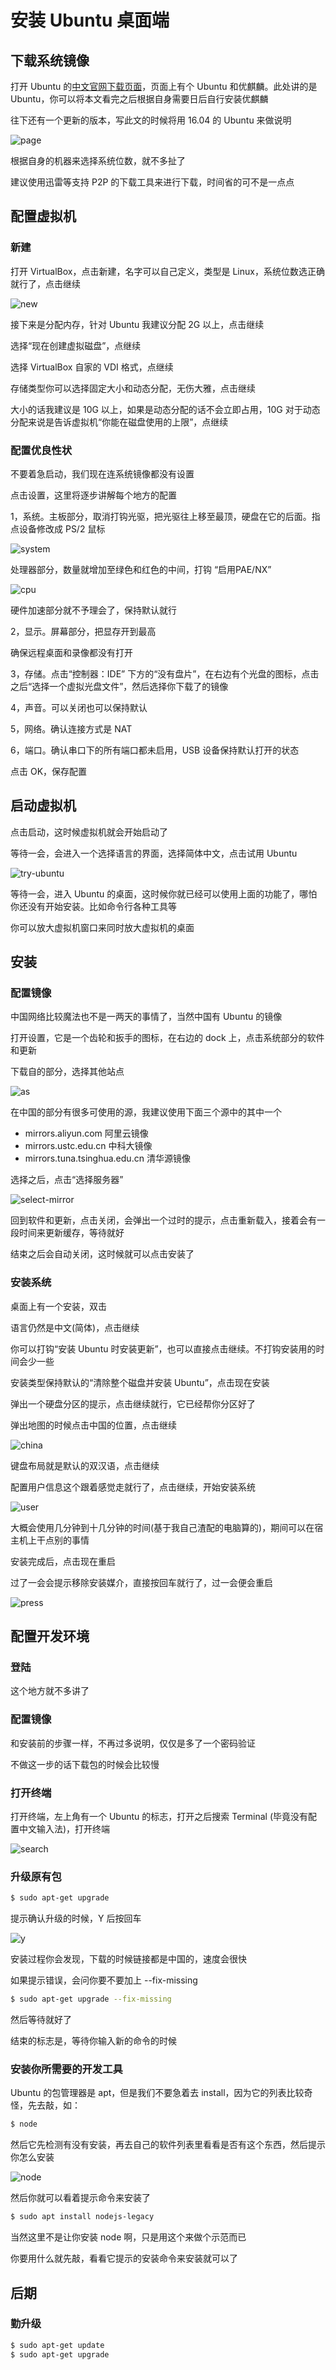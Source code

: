 # 安装 Ubuntu 桌面端

## 下载系统镜像

打开 Ubuntu 的[中文官网下载页面](http://cn.ubuntu.com/download/)，页面上有个 Ubuntu 和优麒麟。此处讲的是 Ubuntu，你可以将本文看完之后根据自身需要日后自行安装优麒麟

往下还有一个更新的版本，写此文的时候将用 16.04 的 Ubuntu 来做说明

![page](page.png)

根据自身的机器来选择系统位数，就不多扯了

建议使用迅雷等支持 P2P 的下载工具来进行下载，时间省的可不是一点点

## 配置虚拟机

### 新建

打开 VirtualBox，点击新建，名字可以自己定义，类型是 Linux，系统位数选正确就行了，点击继续

![new](new.png)

接下来是分配内存，针对 Ubuntu 我建议分配 2G 以上，点击继续

选择“现在创建虚拟磁盘”，点继续

选择 VirtualBox 自家的 VDI 格式，点继续

存储类型你可以选择固定大小和动态分配，无伤大雅，点击继续

大小的话我建议是 10G 以上，如果是动态分配的话不会立即占用，10G 对于动态分配来说是告诉虚拟机“你能在磁盘使用的上限”，点继续

### 配置优良性状

不要着急启动，我们现在连系统镜像都没有设置

点击设置，这里将逐步讲解每个地方的配置

1，系统。主板部分，取消打钩光驱，把光驱往上移至最顶，硬盘在它的后面。指点设备修改成 PS/2 鼠标

![system](system.png)

处理器部分，数量就增加至绿色和红色的中间，打钩 “启用PAE/NX”

![cpu](cpu.png)

硬件加速部分就不予理会了，保持默认就行

2，显示。屏幕部分，把显存开到最高

确保远程桌面和录像都没有打开

3，存储。点击“控制器：IDE” 下方的“没有盘片”，在右边有个光盘的图标，点击之后“选择一个虚拟光盘文件”，然后选择你下载了的镜像

4，声音。可以关闭也可以保持默认

5，网络。确认连接方式是 NAT

6，端口。确认串口下的所有端口都未启用，USB 设备保持默认打开的状态

点击 OK，保存配置

## 启动虚拟机

点击启动，这时候虚拟机就会开始启动了

等待一会，会进入一个选择语言的界面，选择简体中文，点击试用 Ubuntu

![try-ubuntu](try-ubuntu.png)

等待一会，进入 Ubuntu 的桌面，这时候你就已经可以使用上面的功能了，哪怕你还没有开始安装。比如命令行各种工具等

你可以放大虚拟机窗口来同时放大虚拟机的桌面

## 安装

### 配置镜像

中国网络比较魔法也不是一两天的事情了，当然中国有 Ubuntu 的镜像

打开设置，它是一个齿轮和扳手的图标，在右边的 dock 上，点击系统部分的软件和更新

下载自的部分，选择其他站点

![as](another-site.png)

在中国的部分有很多可使用的源，我建议使用下面三个源中的其中一个

* mirrors.aliyun.com 阿里云镜像
* mirrors.ustc.edu.cn 中科大镜像
* mirrors.tuna.tsinghua.edu.cn 清华源镜像

选择之后，点击“选择服务器”

![select-mirror](select-mirror.png)

回到软件和更新，点击关闭，会弹出一个过时的提示，点击重新载入，接着会有一段时间来更新缓存，等待就好

结束之后会自动关闭，这时候就可以点击安装了

### 安装系统

桌面上有一个安装，双击

语言仍然是中文(简体)，点击继续

你可以打钩“安装 Ubuntu 时安装更新”，也可以直接点击继续。不打钩安装用的时间会少一些

安装类型保持默认的“清除整个磁盘并安装 Ubuntu”，点击现在安装

弹出一个硬盘分区的提示，点击继续就行，它已经帮你分区好了

弹出地图的时候点击中国的位置，点击继续

![china](china.png)

键盘布局就是默认的双汉语，点击继续

配置用户信息这个跟着感觉走就行了，点击继续，开始安装系统

![user](user.png)

大概会使用几分钟到十几分钟的时间(基于我自己渣配的电脑算的)，期间可以在宿主机上干点别的事情

安装完成后，点击现在重启

过了一会会提示移除安装媒介，直接按回车就行了，过一会便会重启

![press](press.png)

## 配置开发环境

### 登陆

这个地方就不多讲了

### 配置镜像

和安装前的步骤一样，不再过多说明，仅仅是多了一个密码验证

不做这一步的话下载包的时候会比较慢

### 打开终端

打开终端，左上角有一个 Ubuntu 的标志，打开之后搜索 Terminal (毕竟没有配置中文输入法)，打开终端

![search](search.png)

### 升级原有包

```bash
$ sudo apt-get upgrade
```

提示确认升级的时候，Y 后按回车

![y](y.png)

安装过程你会发现，下载的时候链接都是中国的，速度会很快

如果提示错误，会问你要不要加上 --fix-missing

```bash
$ sudo apt-get upgrade --fix-missing
```

然后等待就好了

结束的标志是，等待你输入新的命令的时候

### 安装你所需要的开发工具

Ubuntu 的包管理器是 apt，但是我们不要急着去 install，因为它的列表比较奇怪，先去敲，如：

```bash
$ node
```

然后它先检测有没有安装，再去自己的软件列表里看看是否有这个东西，然后提示你怎么安装

![node](node.png)

然后你就可以看着提示命令来安装了

```bash
$ sudo apt install nodejs-legacy
```

当然这里不是让你安装 node 啊，只是用这个来做个示范而已

你要用什么就先敲，看看它提示的安装命令来安装就可以了


## 后期

### 勤升级

```bash
$ sudo apt-get update
$ sudo apt-get upgrade
```

